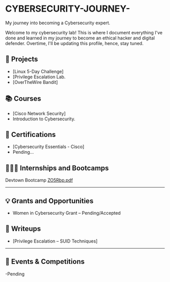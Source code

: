 # CYBERSECURITY-JOURNEY-
My journey into becoming a Cybersecurity expert.

Welcome to my cybersecurity lab! This is where I document everything I've done and learned in my journey to become an ethical hacker and digital defender. Overtime, I'll be updating this profile, hence, stay tuned.


## 🧪 Projects
- [Linux 5-Day Challenge]
- [Privilege Escalation Lab.
- [OverTheWire Bandit]


## 📚 Courses
- [Cisco Network Security]
- Introduction to Cybersecurity.


## 🏅 Certifications
- [Cybersecurity Essentials - Cisco]
- Pending...



## 🧑🏽‍💻 Internships and Bootcamps
Devtown Bootcamp
[ZO5Rbp.pdf](https://github.com/user-attachments/files/21205588/ZO5Rbp.pdf)


---

## 💡 Grants and Opportunities
- Women in Cybersecurity Grant – Pending/Accepted


## 📝 Writeups
- [Privilege Escalation – SUID Techniques]

---

## 🎯 Events & Competitions
-Pending 
